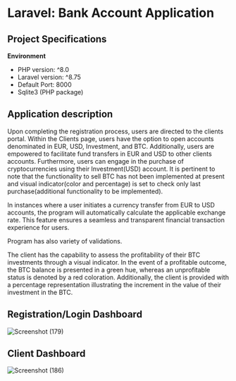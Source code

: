 # Laravel: Bank Account Application

## Project Specifications

**Environment**
- PHP version: ^8.0
- Laravel version: ^8.75
- Default Port: 8000
- Sqlite3 (PHP package)

## Application description


Upon completing the registration process, users are directed to the clients portal. Within the Clients page, users have the option to open accounts denominated in EUR, USD, Investment, and BTC. Additionally, users are empowered to facilitate fund transfers in EUR and USD to other clients accounts. Furthermore, users can engage in the purchase of cryptocurrencies using their Investment(USD) account. It is pertinent to note that the functionality to sell BTC has not been implemented at present and visual indicator(color and percentage) is set to check only last purchase(additional functionality to be implemented).

In instances where a user initiates a currency transfer from EUR to USD accounts, the program will automatically calculate the applicable exchange rate. This feature ensures a seamless and transparent financial transaction experience for users.

Program has also variety of validations.

The client has the capability to assess the profitability of their BTC investments through a visual indicator. In the event of a profitable outcome, the BTC balance is presented in a green hue, whereas an unprofitable status is denoted by a red coloration. Additionally, the client is provided with a percentage representation illustrating the increment in the value of their investment in the BTC.

## Registration/Login Dashboard
![Screenshot (179)](https://github.com/arturs-ansons/BankAccount/assets/65274330/7b1d02b0-7fca-4b4c-a8b8-8ec06bd202c3)
</br>
## Client Dashboard 
![Screenshot (186)](https://github.com/arturs-ansons/BankAccount/assets/65274330/039d5e06-deb1-4112-a8f6-e829f26faded)



